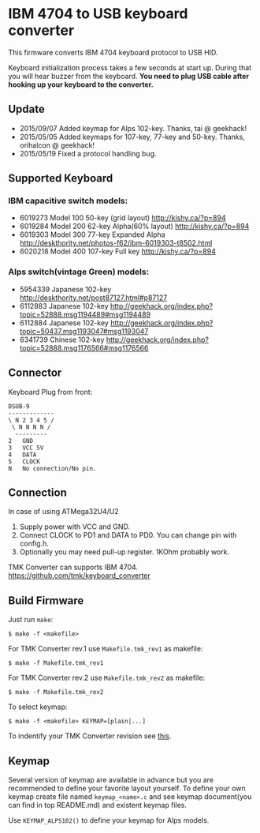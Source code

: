 IBM 4704 to USB keyboard converter
==================================
This firmware converts IBM 4704 keyboard protocol to USB HID.

Keyboard initialization process takes a few seconds at start up. During that you will hear buzzer from the keyboard. **You need to plug USB cable after hooking up your keyboard to the converter.**


Update
------
- 2015/09/07  Added keymap for Alps 102-key. Thanks, tai @ geekhack!
- 2015/05/05  Added keymaps for 107-key, 77-key and 50-key. Thanks, orihalcon @ geekhack!
- 2015/05/19  Fixed a protocol handling bug.



Supported Keyboard
------------------
### IBM capacitive switch models:
- 6019273 Model 100 50-key (grid layout)      http://kishy.ca/?p=894
- 6019284 Model 200 62-key Alpha(60% layout)  http://kishy.ca/?p=894
- 6019303 Model 300 77-key Expanded Alpha     http://deskthority.net/photos-f62/ibm-6019303-t8502.html
- 6020218 Model 400 107-key Full key          http://kishy.ca/?p=894

### Alps switch(vintage Green) models:

- 5954339 Japanese 102-key    http://deskthority.net/post87127.html#p87127
- 6112883 Japanese 102-key    http://geekhack.org/index.php?topic=52888.msg1194489#msg1194489
- 6112884 Japanese 102-key    http://geekhack.org/index.php?topic=50437.msg1193047#msg1193047
- 6341739 Chinese 102-key     http://geekhack.org/index.php?topic=52888.msg1176566#msg1176566


Connector
---------
Keyboard Plug from front:

    DSUB-9
    -------------
    \ N 2 3 4 5 /
     \ N N N N /
      ---------
    2   GND
    3   VCC 5V
    4   DATA
    5   CLOCK
    N   No connection/No pin.


Connection
----------
In case of using ATMega32U4/U2

1. Supply power with VCC and GND.
2. Connect CLOCK to PD1 and DATA to PD0. You can change pin with config.h.
3. Optionally you may need pull-up register. 1KOhm probably work.

TMK Converter can supports IBM 4704.
https://github.com/tmk/keyboard_converter


Build Firmware
--------------
Just run `make`:

    $ make -f <makefile>

For TMK Converter rev.1 use `Makefile.tmk_rev1` as makefile:

    $ make -f Makefile.tmk_rev1

For TMK Converter rev.2 use `Makefile.tmk_rev2` as makefile:

    $ make -f Makefile.tmk_rev2

To select keymap:

    $ make -f <makefile> KEYMAP=[plain|...]

To indentify your TMK Converter revision see [this](https://github.com/tmk/keyboard_converter#pcb-revisions).


Keymap
------
Several version of keymap are available in advance but you are recommended to define your favorite layout yourself. To define your own keymap create file named `keymap_<name>.c` and see keymap document(you can find in top README.md) and existent keymap files.

Use `KEYMAP_ALPS102()` to define your keymap for Alps models.
